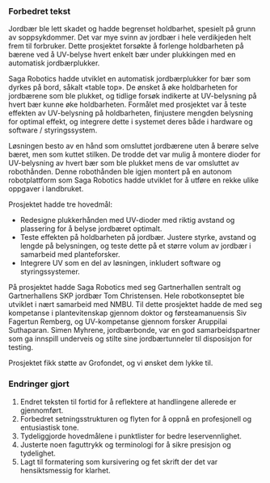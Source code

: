 ### Forbedret tekst

Jordbær ble lett skadet og hadde begrenset holdbarhet, spesielt på grunn av soppsykdommer. Det var mye svinn av jordbær i hele verdikjeden helt frem til forbruker. Dette prosjektet forsøkte å forlenge holdbarheten på bærene ved å UV-belyse hvert enkelt bær under plukkingen med en automatisk jordbærplukker.

Saga Robotics hadde utviklet en automatisk jordbærplukker for bær som dyrkes på bord, såkalt «table top». De ønsket å øke holdbarheten for jordbærene som ble plukket, og tidlige forsøk indikerte at UV-belysning på hvert bær kunne øke holdbarheten. Formålet med prosjektet var å teste effekten av UV-belysning på holdbarheten, finjustere mengden belysning for optimal effekt, og integrere dette i systemet deres både i hardware og software / styringssystem.

Løsningen besto av en hånd som omsluttet jordbærene uten å berøre selve bæret, men som kuttet stilken. De trodde det var mulig å montere dioder for UV-belysning av hvert bær som ble plukket mens de var omsluttet av robothånden. Denne robothånden ble igjen montert på en autonom robotplattform som Saga Robotics hadde utviklet for å utføre en rekke ulike oppgaver i landbruket.

Prosjektet hadde tre hovedmål:

* Redesigne plukkerhånden med UV-dioder med riktig avstand og plassering for å belyse jordbæret optimalt.
* Teste effekten på holdbarheten på jordbær. Justere styrke, avstand og lengde på belysningen, og teste dette på et større volum av jordbær i samarbeid med planteforsker.
* Integrere UV som en del av løsningen, inkludert software og styringssystemer.

På prosjektet hadde Saga Robotics med seg Gartnerhallen sentralt og Gartnerhallens SKP jordbær Tom Christensen. Hele robotkonseptet ble utviklet i nært samarbeid med NMBU. Til dette prosjektet hadde de med seg kompetanse i plantevitenskap gjennom doktor og førsteamanuensis Siv Fagertun Remberg, og UV-kompetanse gjennom forsker Aruppilai Suthaparan. Simen Myhrene, jordbærbonde, var en god samarbeidspartner som ga innspill underveis og stilte sine jordbærtunneler til disposisjon for testing.

Prosjektet fikk støtte av Grofondet, og vi ønsket dem lykke til.

### Endringer gjort

1. Endret teksten til fortid for å reflektere at handlingene allerede er gjennomført.
2. Forbedret setningsstrukturen og flyten for å oppnå en profesjonell og entusiastisk tone.
3. Tydeliggjorde hovedmålene i punktlister for bedre leservennlighet.
4. Justerte noen faguttrykk og terminologi for å sikre presisjon og tydelighet.
5. Lagt til formatering som kursivering og fet skrift der det var hensiktsmessig for klarhet.